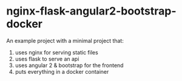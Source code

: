 # nginx-flask-angular2-bootstrap-docker

An example project with a minimal project that:

 1. uses nginx for serving static files
 2. uses flask to serve an api
 3. uses angular 2 & bootstrap for the frontend
 4. puts everything in a docker container
